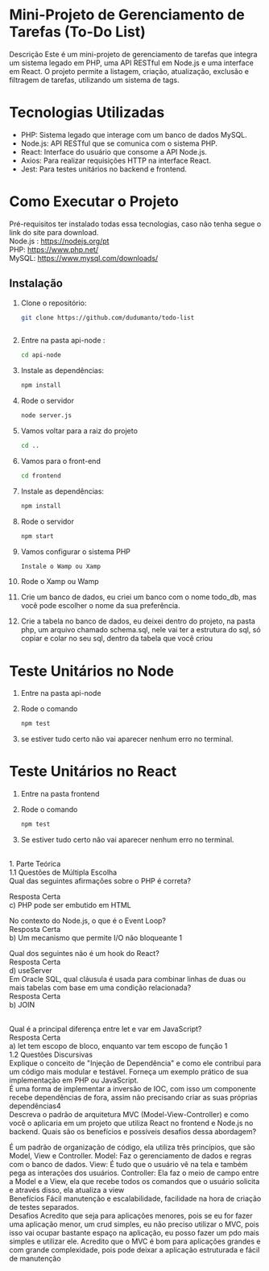 # Mini-Projeto de Gerenciamento de Tarefas (To-Do List)
Descrição
Este é um mini-projeto de gerenciamento de tarefas que integra um sistema legado em PHP, uma API RESTful em Node.js e uma interface em React. O projeto permite a listagem, criação, atualização, exclusão e filtragem de tarefas, utilizando um sistema de tags.

# Tecnologias Utilizadas
- PHP: Sistema legado que interage com um banco de dados MySQL.
- Node.js: API RESTful que se comunica com o sistema PHP.
- React: Interface do usuário que consome a API Node.js.
- Axios: Para realizar requisições HTTP na interface React.
- Jest: Para testes unitários no backend e frontend.


# Como Executar o Projeto
Pré-requisitos ter instalado todas essa tecnologias, caso não tenha segue o link do site para download.
<br>
Node.js : https://nodejs.org/pt
<br>
PHP: https://www.php.net/
<br>
MySQL: https://www.mysql.com/downloads/
<br>

## Instalação

1. Clone o repositório:
   ```bash
   git clone https://github.com/dudumanto/todo-list
 

2.  Entre na pasta api-node :
    ```bash
    cd api-node

3. Instale as dependências:
   ```bash
   npm install

4. Rode o servidor
    ```bash
    node server.js

5. Vamos voltar para a raiz do projeto
    ```bash
    cd .. 
    
6. Vamos para o front-end
    ```bash
    cd frontend

7. Instale as dependências:
   ```bash
   npm install

8. Rode o servidor
   ```bash
   npm start

9. Vamos configurar o sistema PHP
   ```bash
   Instale o Wamp ou Xamp

10. Rode o Xamp ou Wamp

11. Crie um banco de dados, eu criei um banco com o nome todo_db, mas você pode escolher o nome da sua preferência.

12. Crie a tabela no banco de dados, eu deixei dentro do projeto, na pasta php, um arquivo chamado schema.sql, nele vai ter a estrutura do sql, só copiar e colar no seu sql, dentro da tabela que você criou


# Teste Unitários no Node

1. Entre na pasta api-node

2. Rode o comando 
   ```bash
   npm test

3. se estiver tudo certo não vai aparecer nenhum erro no terminal.

# Teste Unitários no React

1. Entre na pasta frontend

2. Rode o comando 
   ```bash
   npm test

3. Se estiver tudo certo não vai aparecer nenhum erro no terminal.

<br>
1. Parte Teórica
<br>
1.1 Questões de Múltipla Escolha
<br>
Qual das seguintes afirmações sobre o PHP é correta?

Resposta Certa
<br>
c) PHP pode ser embutido em HTML 


No contexto do Node.js, o que é o Event Loop?
<br>
Resposta Certa
<br>
b) Um mecanismo que permite I/O não bloqueante 1


Qual dos seguintes não é um hook do React?
<br>
Resposta Certa
<br>
d) useServer 
<br>
Em Oracle SQL, qual cláusula é usada para combinar linhas de duas ou mais tabelas com base em uma condição relacionada?
<br>
Resposta Certa
<br>
b) JOIN 

<br>
Qual é a principal diferença entre let e var em JavaScript?
<br>
Resposta Certa
<br>
a) let tem escopo de bloco, enquanto var tem escopo de função 1

<br>
1.2 Questões Discursivas
<br>
Explique o conceito de "Injeção de Dependência" e como ele contribui para um código mais modular e testável. Forneça um exemplo prático de sua implementação em PHP ou JavaScript.
<br>
É uma forma de implementar a inversão de IOC, com isso um componente recebe dependências de fora, assim não precisando criar as suas próprias dependências4

<br>
Descreva o padrão de arquitetura MVC (Model-View-Controller) e como você o aplicaria em um projeto que utiliza React no frontend e Node.js no backend. Quais são os benefícios e possíveis desafios dessa abordagem?
<br>

É um padrão de organização de código, ela utiliza três princípios, que são Model, View e Controller.
Model: Faz o gerenciamento de dados e regras com o banco de dados.
View: É tudo que o usuário vê na tela e também pega as interações dos usuários.
Controller: Ela faz o meio de campo entre a Model e a View, ela que recebe todos os comandos que o usuário solicita e através disso, ela atualiza a view
<br>
Benefícios
Fácil manutenção e escalabilidade, facilidade na hora de criação de testes separados.
<br>
Desafios
Acredito que seja para aplicações menores, pois se eu for fazer uma aplicação menor, um crud simples, eu não preciso utilizar o MVC, pois isso vai ocupar bastante espaço na aplicação, eu posso fazer um pdo mais simples e utilizar ele.
Acredito que o MVC é bom para aplicações grandes e com grande complexidade, pois pode deixar a aplicação estruturada e fácil de manutenção 



